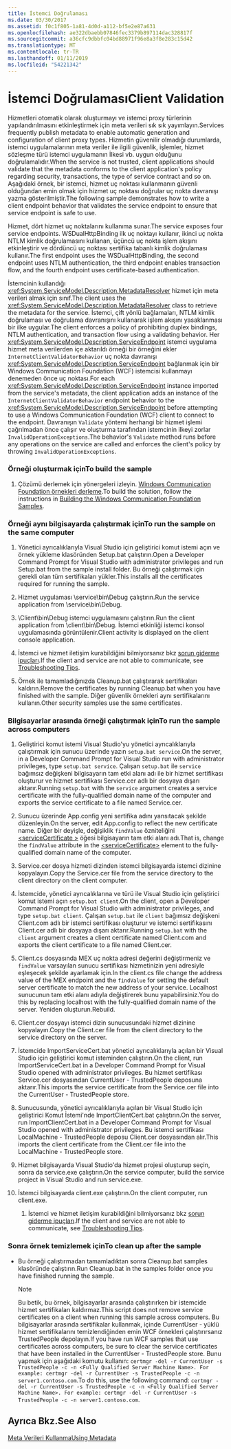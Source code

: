 ```yaml
---
title: İstemci Doğrulaması
ms.date: 03/30/2017
ms.assetid: f0c1f805-1a81-4d0d-a112-bf5e2e87a631
ms.openlocfilehash: ae322dbaebb07846fec3379b897114dac328817f
ms.sourcegitcommit: a36cfc9dbbfc04bd88971f96e8a3f8e283c15d42
ms.translationtype: MT
ms.contentlocale: tr-TR
ms.lasthandoff: 01/11/2019
ms.locfileid: "54221342"
---
```

# <a name="client-validation"></a><span data-ttu-id="c2f37-102">İstemci Doğrulaması</span><span class="sxs-lookup"><span data-stu-id="c2f37-102">Client Validation</span></span>
<span data-ttu-id="c2f37-103">Hizmetleri otomatik olarak oluşturmayı ve istemci proxy türlerinin yapılandırılmasını etkinleştirmek için meta verileri sık sık yayımlayın.</span><span class="sxs-lookup"><span data-stu-id="c2f37-103">Services frequently publish metadata to enable automatic generation and configuration of client proxy types.</span></span> <span data-ttu-id="c2f37-104">Hizmetin güvenilir olmadığı durumlarda, istemci uygulamalarının meta veriler ile ilgili güvenlik, işlemler, hizmet sözleşme türü istemci uygulamanın İlkesi vb. uygun olduğunu doğrulamalıdır.</span><span class="sxs-lookup"><span data-stu-id="c2f37-104">When the service is not trusted, client applications should validate that the metadata conforms to the client application's policy regarding security, transactions, the type of service contract and so on.</span></span> <span data-ttu-id="c2f37-105">Aşağıdaki örnek, bir istemci, hizmet uç noktası kullanmanın güvenli olduğundan emin olmak için hizmet uç noktası doğrular uç nokta davranışı yazma gösterilmiştir.</span><span class="sxs-lookup"><span data-stu-id="c2f37-105">The following sample demonstrates how to write a client endpoint behavior that validates the service endpoint to ensure that service endpoint is safe to use.</span></span>  
  
 <span data-ttu-id="c2f37-106">Hizmet, dört hizmet uç noktalarını kullanıma sunar.</span><span class="sxs-lookup"><span data-stu-id="c2f37-106">The service exposes four service endpoints.</span></span> <span data-ttu-id="c2f37-107">WSDualHttpBinding ilk uç noktayı kullanır, ikinci uç nokta NTLM kimlik doğrulamasını kullanan, üçüncü uç nokta işlem akışını etkinleştirir ve dördüncü uç noktası sertifika tabanlı kimlik doğrulaması kullanır.</span><span class="sxs-lookup"><span data-stu-id="c2f37-107">The first endpoint uses the WSDualHttpBinding, the second endpoint uses NTLM authentication, the third endpoint enables transaction flow, and the fourth endpoint uses certificate-based authentication.</span></span>  
  
 <span data-ttu-id="c2f37-108">İstemcinin kullandığı <xref:System.ServiceModel.Description.MetadataResolver> hizmet için meta verileri almak için sınıf.</span><span class="sxs-lookup"><span data-stu-id="c2f37-108">The client uses the <xref:System.ServiceModel.Description.MetadataResolver> class to retrieve the metadata for the service.</span></span> <span data-ttu-id="c2f37-109">İstemci, çift yönlü bağlamaları, NTLM kimlik doğrulaması ve doğrulama davranışını kullanarak işlem akışını yasaklanması bir ilke uygular.</span><span class="sxs-lookup"><span data-stu-id="c2f37-109">The client enforces a policy of prohibiting duplex bindings, NTLM authentication, and transaction flow using a validating behavior.</span></span> <span data-ttu-id="c2f37-110">Her <xref:System.ServiceModel.Description.ServiceEndpoint> istemci uygulama hizmet meta verilerden içe aktarıldı örneği bir örneğini ekler `InternetClientValidatorBehavior` uç nokta davranışı <xref:System.ServiceModel.Description.ServiceEndpoint> bağlanmak için bir Windows Communication Foundation (WCF) istemcisi kullanmayı denemeden önce uç noktası.</span><span class="sxs-lookup"><span data-stu-id="c2f37-110">For each <xref:System.ServiceModel.Description.ServiceEndpoint> instance imported from the service's metadata, the client application adds an instance of the `InternetClientValidatorBehavior` endpoint behavior to the <xref:System.ServiceModel.Description.ServiceEndpoint> before attempting to use a Windows Communication Foundation (WCF) client to connect to the endpoint.</span></span> <span data-ttu-id="c2f37-111">Davranışın `Validate` yöntemi herhangi bir hizmet işlemi çağrılmadan önce çalışır ve oluşturma tarafından istemcinin ilkeyi zorlar `InvalidOperationExceptions`.</span><span class="sxs-lookup"><span data-stu-id="c2f37-111">The behavior's `Validate` method runs before any operations on the service are called and enforces the client's policy by throwing `InvalidOperationExceptions`.</span></span>  
  
### <a name="to-build-the-sample"></a><span data-ttu-id="c2f37-112">Örneği oluşturmak için</span><span class="sxs-lookup"><span data-stu-id="c2f37-112">To build the sample</span></span>  
  
1.  <span data-ttu-id="c2f37-113">Çözümü derlemek için yönergeleri izleyin. [Windows Communication Foundation örnekleri derleme](../../../../docs/framework/wcf/samples/building-the-samples.md).</span><span class="sxs-lookup"><span data-stu-id="c2f37-113">To build the solution, follow the instructions in [Building the Windows Communication Foundation Samples](../../../../docs/framework/wcf/samples/building-the-samples.md).</span></span>  
  
### <a name="to-run-the-sample-on-the-same-computer"></a><span data-ttu-id="c2f37-114">Örneği aynı bilgisayarda çalıştırmak için</span><span class="sxs-lookup"><span data-stu-id="c2f37-114">To run the sample on the same computer</span></span>  
  
1.  <span data-ttu-id="c2f37-115">Yönetici ayrıcalıklarıyla Visual Studio için geliştirici komut istemi açın ve örnek yükleme klasöründen Setup.bat çalıştırın.</span><span class="sxs-lookup"><span data-stu-id="c2f37-115">Open a Developer Command Prompt for Visual Studio with administrator privileges and run Setup.bat from the sample install folder.</span></span> <span data-ttu-id="c2f37-116">Bu örneği çalıştırmak için gerekli olan tüm sertifikaları yükler.</span><span class="sxs-lookup"><span data-stu-id="c2f37-116">This installs all the certificates required for running the sample.</span></span>  
  
2.  <span data-ttu-id="c2f37-117">Hizmet uygulaması \service\bin\Debug çalıştırın.</span><span class="sxs-lookup"><span data-stu-id="c2f37-117">Run the service application from \service\bin\Debug.</span></span>  
  
3.  <span data-ttu-id="c2f37-118">\Client\bin\Debug istemci uygulamasını çalıştırın.</span><span class="sxs-lookup"><span data-stu-id="c2f37-118">Run the client application from \client\bin\Debug.</span></span> <span data-ttu-id="c2f37-119">İstemci etkinliği istemci konsol uygulamasında görüntülenir.</span><span class="sxs-lookup"><span data-stu-id="c2f37-119">Client activity is displayed on the client console application.</span></span>  
  
4.  <span data-ttu-id="c2f37-120">İstemci ve hizmet iletişim kurabildiğini bilmiyorsanız bkz [sorun giderme ipuçları](https://msdn.microsoft.com/library/8787c877-5e96-42da-8214-fa737a38f10b).</span><span class="sxs-lookup"><span data-stu-id="c2f37-120">If the client and service are not able to communicate, see [Troubleshooting Tips](https://msdn.microsoft.com/library/8787c877-5e96-42da-8214-fa737a38f10b).</span></span>  
  
5.  <span data-ttu-id="c2f37-121">Örnek ile tamamladığınızda Cleanup.bat çalıştırarak sertifikaları kaldırın.</span><span class="sxs-lookup"><span data-stu-id="c2f37-121">Remove the certificates by running Cleanup.bat when you have finished with the sample.</span></span> <span data-ttu-id="c2f37-122">Diğer güvenlik örnekleri aynı sertifikalarını kullanın.</span><span class="sxs-lookup"><span data-stu-id="c2f37-122">Other security samples use the same certificates.</span></span>  
  
### <a name="to-run-the-sample-across-computers"></a><span data-ttu-id="c2f37-123">Bilgisayarlar arasında örneği çalıştırmak için</span><span class="sxs-lookup"><span data-stu-id="c2f37-123">To run the sample across computers</span></span>  
  
1.  <span data-ttu-id="c2f37-124">Geliştirici komut istemi Visual Studio'yu yönetici ayrıcalıklarıyla çalıştırmak için sunucu üzerinde yazın `setup.bat service`.</span><span class="sxs-lookup"><span data-stu-id="c2f37-124">On the server, in a Developer Command Prompt for Visual Studio run with administrator privileges, type `setup.bat service`.</span></span> <span data-ttu-id="c2f37-125">Çalışan `setup.bat` ile `service` bağımsız değişkeni bilgisayarın tam etki alanı adı ile bir hizmet sertifikası oluşturur ve hizmet sertifikası Service.cer adlı bir dosyaya dışarı aktarır.</span><span class="sxs-lookup"><span data-stu-id="c2f37-125">Running `setup.bat` with the `service` argument creates a service certificate with the fully-qualified domain name of the computer and exports the service certificate to a file named Service.cer.</span></span>  
  
2.  <span data-ttu-id="c2f37-126">Sunucu üzerinde App.config yeni sertifika adını yansıtacak şekilde düzenleyin.</span><span class="sxs-lookup"><span data-stu-id="c2f37-126">On the server, edit App.config to reflect the new certificate name.</span></span> <span data-ttu-id="c2f37-127">Diğer bir deyişle, değişiklik `findValue` özniteliğini [ \<serviceCertificate >](../../../../docs/framework/configure-apps/file-schema/wcf/servicecertificate-of-clientcredentials-element.md) öğesi bilgisayarın tam etki alanı adı.</span><span class="sxs-lookup"><span data-stu-id="c2f37-127">That is, change the `findValue` attribute in the [\<serviceCertificate>](../../../../docs/framework/configure-apps/file-schema/wcf/servicecertificate-of-clientcredentials-element.md) element to the fully-qualified domain name of the computer.</span></span>  
  
3.  <span data-ttu-id="c2f37-128">Service.cer dosya hizmeti dizinden istemci bilgisayarda istemci dizinine kopyalayın.</span><span class="sxs-lookup"><span data-stu-id="c2f37-128">Copy the Service.cer file from the service directory to the client directory on the client computer.</span></span>  
  
4.  <span data-ttu-id="c2f37-129">İstemcide, yönetici ayrıcalıklarına ve türü ile Visual Studio için geliştirici komut istemi açın `setup.bat client`.</span><span class="sxs-lookup"><span data-stu-id="c2f37-129">On the client, open a Developer Command Prompt for Visual Studio with administrator privileges, and type `setup.bat client`.</span></span> <span data-ttu-id="c2f37-130">Çalışan `setup.bat` ile `client` bağımsız değişkeni Client.com adlı bir istemci sertifikası oluşturur ve istemci sertifikasını Client.cer adlı bir dosyaya dışarı aktarır.</span><span class="sxs-lookup"><span data-stu-id="c2f37-130">Running `setup.bat` with the `client` argument creates a client certificate named Client.com and exports the client certificate to a file named Client.cer.</span></span>  
  
5.  <span data-ttu-id="c2f37-131">Client.cs dosyasında MEX uç nokta adresi değerini değiştirmeniz ve `findValue` varsayılan sunucu sertifikası hizmetinizin yeni adresiyle eşleşecek şekilde ayarlamak için.</span><span class="sxs-lookup"><span data-stu-id="c2f37-131">In the client.cs file change the address value of the MEX endpoint and the `findValue` for setting the default server certificate to match the new address of your service.</span></span> <span data-ttu-id="c2f37-132">Localhost sunucunun tam etki alanı adıyla değiştirerek bunu yapabilirsiniz.</span><span class="sxs-lookup"><span data-stu-id="c2f37-132">You do this by replacing localhost with the fully-qualified domain name of the server.</span></span> <span data-ttu-id="c2f37-133">Yeniden oluşturun.</span><span class="sxs-lookup"><span data-stu-id="c2f37-133">Rebuild.</span></span>  
  
6.  <span data-ttu-id="c2f37-134">Client.cer dosyayı istemci dizin sunucusundaki hizmet dizinine kopyalayın.</span><span class="sxs-lookup"><span data-stu-id="c2f37-134">Copy the Client.cer file from the client directory to the service directory on the server.</span></span>  
  
7.  <span data-ttu-id="c2f37-135">İstemcide ImportServiceCert.bat yönetici ayrıcalıklarıyla açılan bir Visual Studio için geliştirici komut isteminden çalıştırın.</span><span class="sxs-lookup"><span data-stu-id="c2f37-135">On the client, run ImportServiceCert.bat in a Developer Command Prompt for Visual Studio opened with administrator privileges.</span></span> <span data-ttu-id="c2f37-136">Bu hizmet sertifikası Service.cer dosyasından CurrentUser - TrustedPeople deposuna aktarır.</span><span class="sxs-lookup"><span data-stu-id="c2f37-136">This imports the service certificate from the Service.cer file into the CurrentUser - TrustedPeople store.</span></span>  
  
8.  <span data-ttu-id="c2f37-137">Sunucusunda, yönetici ayrıcalıklarıyla açılan bir Visual Studio için geliştirici Komut İstemi'nde ImportClientCert.bat çalıştırın.</span><span class="sxs-lookup"><span data-stu-id="c2f37-137">On the server, run ImportClientCert.bat in a Developer Command Prompt for Visual Studio opened with administrator privileges.</span></span> <span data-ttu-id="c2f37-138">Bu istemci sertifikası LocalMachine - TrustedPeople deposu Client.cer dosyasından alır.</span><span class="sxs-lookup"><span data-stu-id="c2f37-138">This imports the client certificate from the Client.cer file into the LocalMachine - TrustedPeople store.</span></span>  
  
9. <span data-ttu-id="c2f37-139">Hizmet bilgisayarda Visual Studio'da hizmet projesi oluşturup seçin, sonra da service.exe çalıştırın.</span><span class="sxs-lookup"><span data-stu-id="c2f37-139">On the service computer, build the service project in Visual Studio and run service.exe.</span></span>  
  
10. <span data-ttu-id="c2f37-140">İstemci bilgisayarda client.exe çalıştırın.</span><span class="sxs-lookup"><span data-stu-id="c2f37-140">On the client computer, run client.exe.</span></span>  
  
    1.  <span data-ttu-id="c2f37-141">İstemci ve hizmet iletişim kurabildiğini bilmiyorsanız bkz [sorun giderme ipuçları](https://msdn.microsoft.com/library/8787c877-5e96-42da-8214-fa737a38f10b).</span><span class="sxs-lookup"><span data-stu-id="c2f37-141">If the client and service are not able to communicate, see [Troubleshooting Tips](https://msdn.microsoft.com/library/8787c877-5e96-42da-8214-fa737a38f10b).</span></span>  
  
### <a name="to-clean-up-after-the-sample"></a><span data-ttu-id="c2f37-142">Sonra örnek temizlemek için</span><span class="sxs-lookup"><span data-stu-id="c2f37-142">To clean up after the sample</span></span>  
  
-   <span data-ttu-id="c2f37-143">Bu örneği çalıştırmadan tamamladıktan sonra Cleanup.bat samples klasöründe çalıştırın.</span><span class="sxs-lookup"><span data-stu-id="c2f37-143">Run Cleanup.bat in the samples folder once you have finished running the sample.</span></span>  
  
    > [!NOTE]
    >  <span data-ttu-id="c2f37-144">Bu betik, bu örnek, bilgisayarlar arasında çalıştırırken bir istemcide hizmet sertifikaları kaldırmaz.</span><span class="sxs-lookup"><span data-stu-id="c2f37-144">This script does not remove service certificates on a client when running this sample across computers.</span></span> <span data-ttu-id="c2f37-145">Bu bilgisayarlar arasında sertifikalar kullanmak, içinde CurrentUser - yüklü hizmet sertifikalarını temizlendiğinden emin WCF örnekleri çalıştırırsanız TrustedPeople depolayın.</span><span class="sxs-lookup"><span data-stu-id="c2f37-145">If you have run WCF samples that use certificates across computers, be sure to clear the service certificates that have been installed in the CurrentUser - TrustedPeople store.</span></span> <span data-ttu-id="c2f37-146">Bunu yapmak için aşağıdaki komutu kullanın: `certmgr -del -r CurrentUser -s TrustedPeople -c -n <Fully Qualified Server Machine Name>. For example: certmgr -del -r CurrentUser -s TrustedPeople -c -n server1.contoso.com`.</span><span class="sxs-lookup"><span data-stu-id="c2f37-146">To do this, use the following command: `certmgr -del -r CurrentUser -s TrustedPeople -c -n <Fully Qualified Server Machine Name>. For example: certmgr -del -r CurrentUser -s TrustedPeople -c -n server1.contoso.com`.</span></span>  
  
## <a name="see-also"></a><span data-ttu-id="c2f37-147">Ayrıca Bkz.</span><span class="sxs-lookup"><span data-stu-id="c2f37-147">See Also</span></span>  
 [<span data-ttu-id="c2f37-148">Meta Verileri Kullanma</span><span class="sxs-lookup"><span data-stu-id="c2f37-148">Using Metadata</span></span>](../../../../docs/framework/wcf/feature-details/using-metadata.md)
